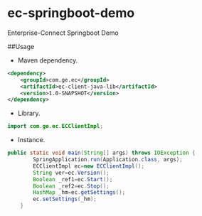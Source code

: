 # ec-springboot-demo
Enterprise-Connect Springboot Demo

##Usage
* Maven dependency.
```xml
<dependency>
    <groupId>com.ge.ec</groupId>
    <artifactId>ec-client-java-lib</artifactId>
    <version>1.0-SNAPSHOT</version>
</dependency>
```

* Library.
```java
import com.ge.ec.ECClientImpl;
```

* Instance.
```java
public static void main(String[] args) throws IOException {
        SpringApplication.run(Application.class, args);
        ECClientImpl ec=new ECClientImpl();
        String ver=ec.Version();
        Boolean _ref1=ec.Start();
        Boolean _ref2=ec.Stop();
        HashMap _hm=ec.getSettings();
        ec.setSettings(_hm);
    }
```
